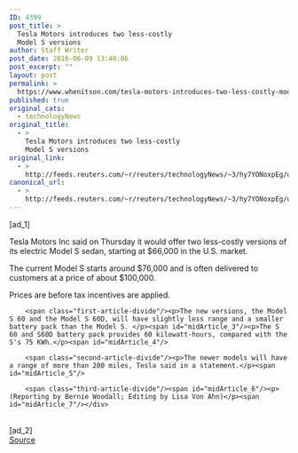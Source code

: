 ```yaml
---
ID: 4399
post_title: >
  Tesla Motors introduces two less-costly
  Model S versions
author: Staff Writer
post_date: 2016-06-09 13:40:06
post_excerpt: ""
layout: post
permalink: >
  https://www.whenitson.com/tesla-motors-introduces-two-less-costly-model-s-versions/
published: true
original_cats:
  - technologyNews
original_title:
  - >
    Tesla Motors introduces two less-costly
    Model S versions
original_link:
  - >
    http://feeds.reuters.com/~r/reuters/technologyNews/~3/hy7YONoxpEg/us-tesla-models-idUSKCN0YV1I1
canonical_url:
  - >
    http://feeds.reuters.com/~r/reuters/technologyNews/~3/hy7YONoxpEg/us-tesla-models-idUSKCN0YV1I1
---
```

 [ad_1]
<br><div id="articleText">
<span id="midArticle_start"/>

<span class="focusParagraph" readability="5"><p><span class="articleLocatio&lt;/span&gt;n">Tesla Motors Inc said on Thursday it would offer two less-costly versions of its electric Model S sedan, starting at $66,000 in the U.S. market.</span></p></span><span id="midArticle_0"/><p>The current Model S starts around $76,000 and is often delivered to customers at a price of about $100,000.</p><span id="midArticle_1"/><p>Prices are before tax incentives are applied.</p><span id="midArticle_2"/>
        
        <span class="first-article-divide"/><p>The new versions, the Model S 60 and the Model S 60D, will have slightly less range and a smaller battery pack than the Model S. </p><span id="midArticle_3"/><p>The S 60 and S60D battery pack provides 60 kilowatt-hours, compared with the S's 75 KWh.</p><span id="midArticle_4"/>
        
        <span class="second-article-divide"/><p>The newer models will have a range of more than 200 miles, Tesla said in a statement.</p><span id="midArticle_5"/>
        
        <span class="third-article-divide"/><span id="midArticle_6"/><p> (Reporting by Bernie Woodall; Editing by Lisa Von Ahn)</p><span id="midArticle_7"/></div>
<br>[ad_2]
<br><a href="http://feeds.reuters.com/~r/reuters/technologyNews/~3/hy7YONoxpEg/us-tesla-models-idUSKCN0YV1I1">Source </a>